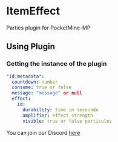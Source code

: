 # ItemEffect
Parties plugin for PocketMine-MP

## Using Plugin

### Getting the instance of the plugin

```YAML
"id:metadata":
  countdown: number
  consume: true or false
  message: "message" or null
  effect:
    id:
      durability: time in secounde
      amplifier: effect strength
      visible: true or false particules
```

You can join our Discord [here](https://discord.gg/g4aEtB)